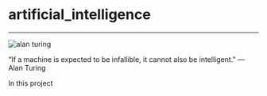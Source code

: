 # artificial_intelligence
------
![alan turing](https://images.gr-assets.com/authors/1308792137p5/87041.jpg)

“If a machine is expected to be infallible, it cannot also be intelligent.” 
― Alan Turing

In this project 

